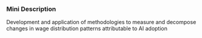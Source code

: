 ### Mini Description

Development and application of methodologies to measure and decompose changes in wage distribution patterns attributable to AI adoption
